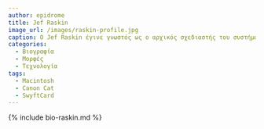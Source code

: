 ```yaml
---
author: epidrome
title: Jef Raskin 
image_url: /images/raskin-profile.jpg
caption: O Jef Raskin έγινε γνωστός ως ο αρχικός σχεδιαστής του συστήματος Macintosh, αλλά στην πράξη οι περισσότερες ιδέες του για ένα απλό ανθρωποκεντρικό σύστημα διάδρασης φάνηκαν μόνο αργότερα στο σύστημα Canon Cat. 
categories:
  - Βιογραφία 
  - Μορφές
  - Τεχνολογία
tags:
  - Macintosh 
  - Canon Cat
  - SwyftCard
---
```


{% include bio-raskin.md %}
